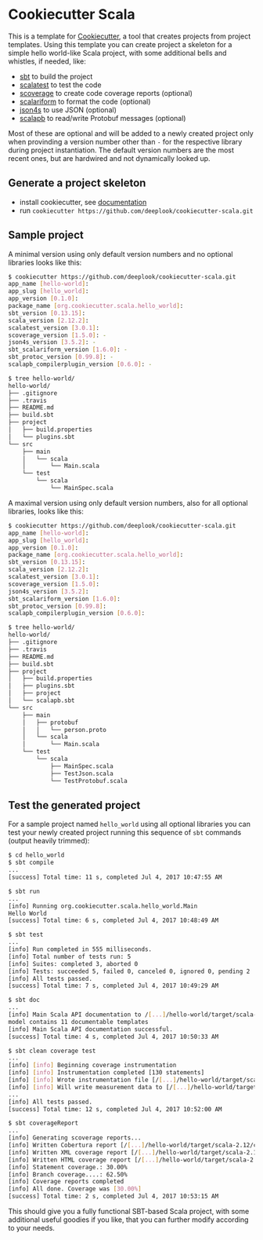 # Cookiecutter Scala

This is a template for [Cookiecutter](https://github.com/audreyr/cookiecutter), a tool that creates projects from project templates. Using this template you can create project a skeleton for a simple hello world-like Scala project, with some additional bells and whistles, if needed, like:

- [sbt](https://github.com/sbt/sbt) to build the project
- [scalatest](https://github.com/scalatest/scalatest) to test the code
- [scoverage](https://github.com/scoverage/sbt-scoverage) to create code coverage reports (optional)
- [scalariform](https://github.com/scala-ide/scalariform) to format the code (optional)
- [json4s](https://github.com/json4s/json4s) to use JSON (optional)
- [scalapb](https://github.com/scalapb/ScalaPB) to read/write Protobuf messages (optional)

Most of these are optional and will be added to a newly created project only when provinding a version number other than `-` for the respective library during project instantiation. The default version numbers are the most recent ones, but are hardwired and not dynamically looked up.


## Generate a project skeleton

- install cookiecutter, see [documentation](http://cookiecutter.readthedocs.io/en/latest/installation.html)
- run `cookiecutter https://github.com/deeplook/cookiecutter-scala.git`


## Sample project

A minimal version using only default version numbers and no optional libraries looks like this:

```bash
$ cookiecutter https://github.com/deeplook/cookiecutter-scala.git
app_name [hello-world]:
app_slug [hello_world]:
app_version [0.1.0]:
package_name [org.cookiecutter.scala.hello_world]:
sbt_version [0.13.15]:
scala_version [2.12.2]:
scalatest_version [3.0.1]:
scoverage_version [1.5.0]: -
json4s_version [3.5.2]: -
sbt_scalariform_version [1.6.0]: -
sbt_protoc_version [0.99.8]: -
scalapb_compilerplugin_version [0.6.0]: -

$ tree hello-world/
hello-world/
├── .gitignore
├── .travis
├── README.md
├── build.sbt
├── project
│   ├── build.properties
│   └── plugins.sbt
└── src
    ├── main
    │   └── scala
    │       └── Main.scala
    └── test
        └── scala
            └── MainSpec.scala
```

A maximal version using only default version numbers, also for all optional libraries, looks like this:

```bash
$ cookiecutter https://github.com/deeplook/cookiecutter-scala.git
app_name [hello-world]:
app_slug [hello_world]:
app_version [0.1.0]:
package_name [org.cookiecutter.scala.hello_world]:
sbt_version [0.13.15]:
scala_version [2.12.2]:
scalatest_version [3.0.1]:
scoverage_version [1.5.0]:
json4s_version [3.5.2]:
sbt_scalariform_version [1.6.0]:
sbt_protoc_version [0.99.8]:
scalapb_compilerplugin_version [0.6.0]:

$ tree hello-world/
hello-world/
├── .gitignore
├── .travis
├── README.md
├── build.sbt
├── project
│   ├── build.properties
│   ├── plugins.sbt
│   ├── project
│   └── scalapb.sbt
└── src
    ├── main
    │   ├── protobuf
    │   │   └── person.proto
    │   └── scala
    │       └── Main.scala
    └── test
        └── scala
            ├── MainSpec.scala
            ├── TestJson.scala
            └── TestProtobuf.scala
```


## Test the generated project

For a sample project named `hello_world` using all optional libraries you can test your newly created project running this sequence of `sbt` commands (output heavily trimmed):

```bash
$ cd hello_world
$ sbt compile
...
[success] Total time: 11 s, completed Jul 4, 2017 10:47:55 AM

$ sbt run
...
[info] Running org.cookiecutter.scala.hello_world.Main
Hello World
[success] Total time: 6 s, completed Jul 4, 2017 10:48:49 AM

$ sbt test
...
[info] Run completed in 555 milliseconds.
[info] Total number of tests run: 5
[info] Suites: completed 3, aborted 0
[info] Tests: succeeded 5, failed 0, canceled 0, ignored 0, pending 2
[info] All tests passed.
[success] Total time: 7 s, completed Jul 4, 2017 10:49:29 AM

$ sbt doc
...
[info] Main Scala API documentation to /[...]/hello-world/target/scala-2.12/api...
model contains 11 documentable templates
[info] Main Scala API documentation successful.
[success] Total time: 4 s, completed Jul 4, 2017 10:50:33 AM

$ sbt clean coverage test
...
[info] [info] Beginning coverage instrumentation
[info] [info] Instrumentation completed [130 statements]
[info] [info] Wrote instrumentation file [/[...]/hello-world/target/scala-2.12/scoverage-data/scoverage.coverage.xml]
[info] [info] Will write measurement data to [/[...]/hello-world/target/scala-2.12/scoverage-data]
...
[info] All tests passed.
[success] Total time: 12 s, completed Jul 4, 2017 10:52:00 AM

$ sbt coverageReport
...
[info] Generating scoverage reports...
[info] Written Cobertura report [/[...]/hello-world/target/scala-2.12/coverage-report/cobertura.xml]
[info] Written XML coverage report [/[...]/hello-world/target/scala-2.12/scoverage-report/scoverage.xml]
[info] Written HTML coverage report [/[...]/hello-world/target/scala-2.12/scoverage-report/index.html]
[info] Statement coverage.: 30.00%
[info] Branch coverage....: 62.50%
[info] Coverage reports completed
[info] All done. Coverage was [30.00%]
[success] Total time: 2 s, completed Jul 4, 2017 10:53:15 AM
```

This should give you a fully functional SBT-based Scala project, with some additional useful goodies if you like, that you can further modify according to your needs.
